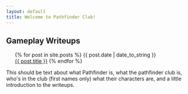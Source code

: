 ```yaml
---
layout: default
title: Welcome to Pathfinder Club!
---
```


<div id="sidebar">
<h2>Gameplay Writeups</h2>
<ul>
{% for post in site.posts %}
{{ post.date | date_to_string }}<br/><a href="{{ site.baseurl }}{{ post.url }}">{{ post.title }}</a>
    {% endfor %}
</ul>
</div>

<!-- all changes should happen below this point -->

This should be text about what Pathfinder is, what the pathfinder club is, who's in the club (first names only) what their characters are, and a little introduction to the writeups.
